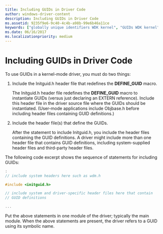 ```yaml
---
title: Including GUIDs in Driver Code
author: windows-driver-content
description: Including GUIDs in Driver Code
ms.assetid: 9235f9e6-9c40-4c4b-a98b-99e6b46a11ce
keywords: ["globally unique identifiers WDK kernel", "GUIDs WDK kernel", "identifiers WDK GUIDs"]
ms.date: 06/16/2017
ms.localizationpriority: medium
---
```


# Including GUIDs in Driver Code





To use GUIDs in a kernel-mode driver, you must do two things:

1.  Include the Initguid.h header file that redefines the **DEFINE\_GUID** macro.

    The Initguid.h header file redefines the **DEFINE\_GUID** macro to instantiate GUIDs (versus just declaring an EXTERN reference). Include this header file in the driver source file where the GUIDs should be instantiated. (User-mode applications include Objbase.h before including header files containing GUID definitions.)

2.  Include the header file(s) that define the GUIDs.

    After the statement to include Initguid.h, you include the header files containing the GUID definitions. A driver might include more than one header file that contains GUID definitions, including system-supplied header files and third-party header files.

The following code excerpt shows the sequence of statements for including GUIDs:

```cpp
:
// include system headers here such as wdm.h

#include <initguid.h>

// include system and driver-specific header files here that contain
// GUID definitions

...
```

Put the above statements in one module of the driver; typically the main module. When the above statements are present, the driver refers to a GUID using its symbolic name.








